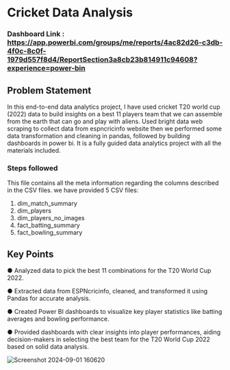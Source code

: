 # Cricket Data Analysis

### Dashboard Link : https://app.powerbi.com/groups/me/reports/4ac82d26-c3db-4f0c-8c0f-1979d557f8d4/ReportSection3a8cb23b814911c94608?experience=power-bin

## Problem Statement



In this end-to-end data analytics project, I have used cricket T20 world cup (2022) data to build insights on a best 11 players team that we can assemble from the earth that can go and play with aliens. Used bright data web scraping to collect data from espncricinfo website then we performed some data transformation and cleaning in pandas, followed by building dashboards in power bi. It is a fully guided data analytics project with all the materials included.






### Steps followed 

This file contains all the meta information regarding the columns described in the CSV files. we have provided 5 CSV files:
1. dim_match_summary
2. dim_players
3. dim_players_no_images
4. fact_batting_summary
5. fact_bowling_summary

## Key Points

●	Analyzed data to pick the best 11 combinations for the T20 World Cup 2022.

●	Extracted data from ESPNcricinfo, cleaned, and transformed it using Pandas for accurate analysis.

●	Created Power BI dashboards to visualize key player statistics like batting averages and bowling performance.

●	Provided dashboards with clear insights into player performances, aiding 
decision-makers in selecting the best team for the T20 World Cup 2022 based on solid data analysis.



![Screenshot 2024-09-01 160620](https://github.com/user-attachments/assets/b49d1438-2637-43e3-ae6c-6c4325313316)


        
 
